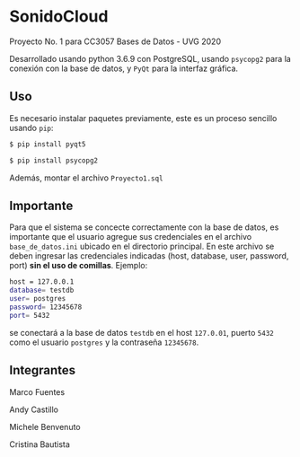 # SonidoCloud

Proyecto No. 1 para CC3057 Bases de Datos - UVG 2020

Desarrollado usando python 3.6.9 con PostgreSQL, usando ```psycopg2``` para la conexión con la base de datos, y ```PyQt``` para la interfaz gráfica.

## Uso

Es necesario instalar paquetes previamente, este es un proceso sencillo usando ```pip```:

```bash
$ pip install pyqt5
```
```bash
$ pip install psycopg2
```

Además, montar el archivo ```Proyecto1.sql```

## Importante

Para que el sistema se concecte correctamente con la base de datos, es importante que el usuario agregue sus credenciales en el archivo ```base_de_datos.ini``` ubicado en el directorio principal. En este archivo se deben ingresar las credenciales indicadas (host, database, user, password, port) **sin el uso de comillas**. Ejemplo:
``` bash
host = 127.0.0.1
database= testdb
user= postgres
password= 12345678
port= 5432
```
se conectará a la base de datos ```testdb``` en el host ```127.0.01```, puerto ```5432``` como el usuario ```postgres``` y la contraseña ```12345678```.

## Integrantes

Marco Fuentes

Andy Castillo

Michele Benvenuto

Cristina Bautista